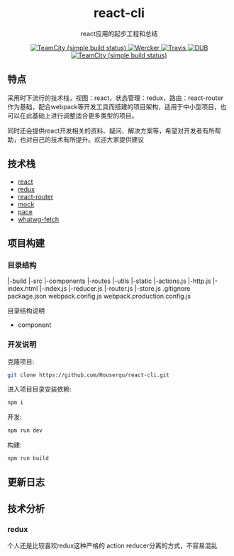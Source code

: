 <h1 align='center'>react-cli</h1>
<p align='center'>react应用的起步工程和总结</p>

<p align='center'>
  <a href="https://github.com/facebook/react">
    <img src="https://camo.githubusercontent.com/edda976676ecfa3993474b1c1d7bcd120cfd2011/68747470733a2f2f696d672e736869656c64732e696f2f62616467652f72656163742d25374531352e362e312d677265656e2e737667" alt="TeamCity (simple build status)" data-canonical-src="https://img.shields.io/badge/react-%7E15.6.1-green.svg" style="max-width:100%;">
  </a>
  <a href="https://github.com/reactjs/redux">
    <img src="https://camo.githubusercontent.com/9450857857183c28a628e3986dd3753a0a76d5b5/68747470733a2f2f696d672e736869656c64732e696f2f62616467652f72656475782d253545332e372e322d677265656e2e737667" alt="Wercker" data-canonical-src="https://img.shields.io/badge/redux-%5E3.7.2-green.svg" style="max-width:100%;">
  </a>
  <a href="https://github.com/ReactTraining/react-router">
    <img src="https://camo.githubusercontent.com/b7a8d8cd8681575533ed05805f61c8f55a21f0f3/68747470733a2f2f696d672e736869656c64732e696f2f62616467652f72656163742d2d726f757465722d253545332e302e332d677265656e2e737667" alt="Travis" data-canonical-src="https://img.shields.io/badge/react--router-%5E3.0.3-green.svg" style="max-width:100%;">
  </a>
  <a href="https://opensource.org/licenses/MIT">
    <img src="https://camo.githubusercontent.com/3f7996bf7bd441deb7199c498aaa835164dee8da/68747470733a2f2f696d672e736869656c64732e696f2f6475622f6c2f766962652d642e737667" alt="DUB" data-canonical-src="https://img.shields.io/dub/l/vibe-d.svg" style="max-width:100%;"></a>
  <a href="https://github.com/Houserqu/react-cli/pulls">
    <img src="https://camo.githubusercontent.com/ef7f9a5121a87ec0b41fbf403d164240737178e8/68747470733a2f2f696d672e736869656c64732e696f2f62616467652f70756c6c25323072657175657374732d77656c636f6d652d626c75652e737667" alt="TeamCity (simple build status)" data-canonical-src="https://img.shields.io/badge/pull%20requests-welcome-blue.svg" style="max-width:100%;">
  </a>
</p>

## 特点

采用时下流行的技术栈，视图：react，状态管理：redux，路由：react-router 作为基础，配合webpack等开发工具而搭建的项目架构，适用于中小型项目，也可以在此基础上进行调整适合更多类型的项目。

同时还会提供react开发相关的资料、疑问、解决方案等，希望对开发者有所帮助，也对自己的技术有所提升。欢迎大家提供建议

## 技术栈

- [react](https://facebook.github.io/react/)
- [redux](https://github.com/reactjs/redux)
- [react-router](https://github.com/ReactTraining/react-router)
- [mock](https://github.com/nuysoft/Mock)
- [pace](https://github.com/HubSpot/pace)
- [whatwg-fetch](https://github.com/github/fetch)

## 项目构建

### 目录结构

|-build
|-src
  |-components
  |-routes
  |-utils
  |-static
  |-actions.js
  |-http.js
  |-index.html
  |-index.js
  |-reducer.js
  |-router.js
  |-store.js
.gitignore
package.json
webpack.config.js
webpack.production.config.js

目录结构说明
- component

### 开发说明

克隆项目:

```bash
git clone https://github.com/Houserqu/react-cli.git
```

进入项目目录安装依赖:

```bash
npm i 
```

开发:

```bash 
npm run dev
```

构建:

```bash 
npm run build
````

## 更新日志


## 技术分析

### redux
个人还是比较喜欢redux这种严格的 action reducer分离的方式，不容易混乱